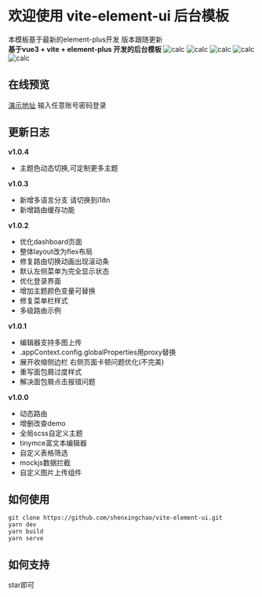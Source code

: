 # 欢迎使用 vite-element-ui 后台模板  
本模板基于最新的element-plus开发 版本跟随更新  
**基于vue3 + vite + element-plus 开发的后台模板**
![calc](https://img.shields.io/badge/version-1.0.3-COLOR)  ![calc](https://img.shields.io/badge/-vue3-red) ![calc](https://img.shields.io/badge/-elementPlus-blue) ![calc](https://img.shields.io/badge/-vite-yellow) ![calc](https://img.shields.io/badge/-admin-orange)

## 在线预览
[演示地址](https://shenxingchao.github.io/vite-element-ui/#)
输入任意账号密码登录

## 更新日志
**v1.0.4**
- 主题色动态切换,可定制更多主题

**v1.0.3**
- 新增多语言分支 请切换到i18n
- 新增路由缓存功能

**v1.0.2**
- 优化dashboard页面
- 整体layout改为flex布局
- 修复路由切换动画出现滚动条
- 默认左侧菜单为完全显示状态
- 优化登录界面
- 增加主题颜色变量可替换
- 修复菜单栏样式
- 多级路由示例

**v1.0.1**
- 编辑器支持多图上传
- .appContext.config.globalProperties用proxy替换
- 展开收缩侧边栏 右侧页面卡顿问题优化(不完美)
- 重写面包屑过度样式
- 解决面包屑点击报错问题

**v1.0.0**
-  动态路由
-  增删改查demo
-  全局scss自定义主题
-  tinymce富文本编辑器
-  自定义表格筛选
-  mockjs数据拦截
-  自定义图片上传组件

## 如何使用
```shell
git clone https://github.com/shenxingchao/vite-element-ui.git
yarn dev
yarn build
yarn serve 
```

## 如何支持
star即可